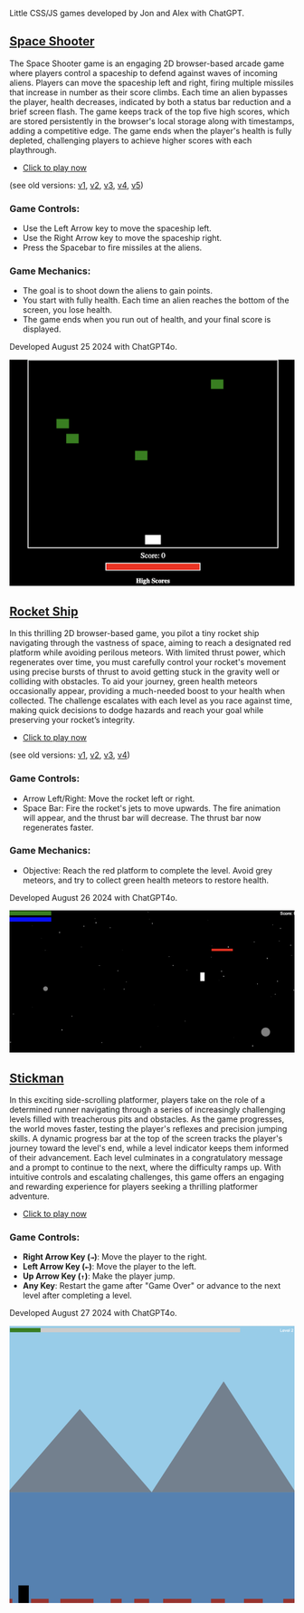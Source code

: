 Little CSS/JS games developed by Jon and Alex with ChatGPT.

## [Space Shooter](space_shooter/space_shooter6.html)

The Space Shooter game is an engaging 2D browser-based arcade game where players control a spaceship to defend against waves of incoming aliens. Players can move the spaceship left and right, firing multiple missiles that increase in number as their score climbs. Each time an alien bypasses the player, health decreases, indicated by both a status bar reduction and a brief screen flash. The game keeps track of the top five high scores, which are stored persistently in the browser's local storage along with timestamps, adding a competitive edge. The game ends when the player's health is fully depleted, challenging players to achieve higher scores with each playthrough.

* [Click to play now](space_shooter/space_shooter6.html)

(see old versions: [v1](space_shooter/space_shooter1.html), [v2](space_shooter/space_shooter2.html), [v3](space_shooter/space_shooter3.html), [v4](space_shooter/space_shooter4.html), [v5](space_shooter/space_shooter5.html))

### Game Controls:
* Use the Left Arrow key to move the spaceship left.
* Use the Right Arrow key to move the spaceship right.
* Press the Spacebar to fire missiles at the aliens.

### Game Mechanics:
* The goal is to shoot down the aliens to gain points.
* You start with fully health. Each time an alien reaches the bottom of the screen, you lose health.
* The game ends when you run out of health, and your final score is displayed.

Developed August 25 2024 with ChatGPT4o.

[![Space Shooter](space_shooter/space_shooter.png)](space_shooter/space_shooter6.html)


## [Rocket Ship](rocket_ship/rocket_ship5.html)

In this thrilling 2D browser-based game, you pilot a tiny rocket ship navigating through the vastness of space, aiming to reach a designated red platform while avoiding perilous meteors. With limited thrust power, which regenerates over time, you must carefully control your rocket's movement using precise bursts of thrust to avoid getting stuck in the gravity well or colliding with obstacles. To aid your journey, green health meteors occasionally appear, providing a much-needed boost to your health when collected. The challenge escalates with each level as you race against time, making quick decisions to dodge hazards and reach your goal while preserving your rocket’s integrity.

* [Click to play now](rocket_ship/rocket_ship5.html)

(see old versions: [v1](rocket_ship/rocket_ship1.html), [v2](rocket_ship/rocket_ship2.html), [v3](rocket_ship/rocket_ship3.html), [v4](rocket_ship/rocket_ship4.html))

### Game Controls:
* Arrow Left/Right: Move the rocket left or right.
* Space Bar: Fire the rocket's jets to move upwards. The fire animation will appear, and the thrust bar will decrease. The thrust bar now regenerates faster.

### Game Mechanics:
* Objective: Reach the red platform to complete the level. Avoid grey meteors, and try to collect green health meteors to restore health.

Developed August 26 2024 with ChatGPT4o.

[![Rocket Ship](rocket_ship/rocket_ship.png)](rocket_ship/rocket_ship5.html)



## [Stickman](stickman/stickman11.html)

In this exciting side-scrolling platformer, players take on the role of a determined runner navigating through a series of increasingly challenging levels filled with treacherous pits and obstacles. As the game progresses, the world moves faster, testing the player's reflexes and precision jumping skills. A dynamic progress bar at the top of the screen tracks the player's journey toward the level's end, while a level indicator keeps them informed of their advancement. Each level culminates in a congratulatory message and a prompt to continue to the next, where the difficulty ramps up. With intuitive controls and escalating challenges, this game offers an engaging and rewarding experience for players seeking a thrilling platformer adventure.

* [Click to play now](stickman/stickman11.html)

### Game Controls:

- **Right Arrow Key (`→`)**: Move the player to the right.
- **Left Arrow Key (`←`)**: Move the player to the left.
- **Up Arrow Key (`↑`)**: Make the player jump.
- **Any Key**: Restart the game after "Game Over" or advance to the next level after completing a level.

Developed August 27 2024 with ChatGPT4o.

[![Stickman](stickman/stickman.png)](stickman/stickman11.html)
